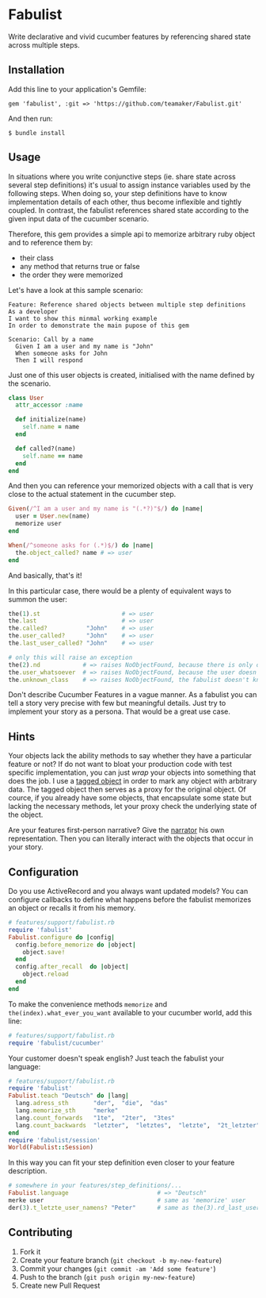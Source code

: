 # Fabulist

Write declarative and vivid cucumber features by referencing shared state across multiple steps.

## Installation

Add this line to your application's Gemfile:

    gem 'fabulist', :git => 'https://github.com/teamaker/Fabulist.git'

And then run:

    $ bundle install

## Usage
In situations where you write conjunctive steps (ie. share state across several step definitions) it's usual to assign instance variables used by the following steps. When doing so, your step definitions have to know implementation details of each other, thus become inflexible and tightly coupled. In contrast, the fabulist references shared state according to the given input data of the cucumber scenario.

Therefore, this gem provides a simple api to memorize arbitrary ruby object and to reference them by:

* their class
* any method that returns true or false
* the order they were memorized

Let's have a look at this sample scenario:

```cucumber
Feature: Reference shared objects between multiple step definitions
As a developer
I want to show this minmal working example
In order to demonstrate the main pupose of this gem

Scenario: Call by a name
  Given I am a user and my name is "John"
  When someone asks for John
  Then I will respond
```
Just one of this user objects is created, initialised with the name defined by the scenario.

```ruby
class User
  attr_accessor :name

  def initialize(name)
    self.name = name
  end

  def called?(name)
    self.name == name
  end
end

```
And then you can reference your memorized objects with a call that is very close to the actual statement in the cucumber step.

```ruby
Given(/^I am a user and my name is "(.*?)"$/) do |name|
  user = User.new(name)
  memorize user
end

When(/^someone asks for (.*)$/) do |name|
  the.object_called? name # => user
end
```

And basically, that's it!

In this particular case, there would be a plenty of equivalent ways to summon the user:

```ruby
the(1).st                       # => user
the.last                        # => user
the.called?           "John"    # => user
the.user_called?      "John"    # => user
the.last_user_called? "John"    # => user

# only this will raise an exception
the(2).nd            # => raises NoObjectFound, because there is only one object in the memory
the.user_whatsoever  # => raises NoObjectFound, because the user doesn't respond to 'whatsoever'
the.unknown_class    # => raises NoObjectFound, the fabulist doesn't know the class 'unknown_class' so he believes 'unknown_class' to be a method name
```

Don't describe Cucumber Features in a vague manner. As a fabulist you can tell a story very precise with few but meaningful details. Just try to implement your story as a persona. That would be a great use case.

## Hints

Your objects lack the ability methods to say whether they have a particular feature or not? If do not want to bloat your production code with test specific implementation, you can just *wrap* your objects into something that does the job. I use a [tagged object](https://github.com/teamaker/Fabulist/blob/master/features/support/tagged_object.rb) in order to mark any object with arbitrary data. The tagged object then serves as a proxy for the original object.
Of cource, if you already have some objects, that encapsulate some state but lacking the necessary methods, let your proxy check the underlying state of the object.

Are your features first-person narrative? Give the [narrator](https://github.com/teamaker/Fabulist/blob/master/features/support/narrator.rb) his own representation. Then you can literally interact with the objects that occur in your story.

## Configuration
Do you use ActiveRecord and you always want updated models?
You can configure callbacks to define what happens before the fabulist memorizes an object or recalls it from his memory.

```ruby
# features/support/fabulist.rb
require 'fabulist'
Fabulist.configure do |config|
  config.before_memorize do |object|
    object.save!
  end
  config.after_recall  do |object|
    object.reload
  end
end

```
To make the convenience methods ```memorize``` and ```the(index).what_ever_you_want``` available to your cucumber world, add this line:
```ruby
# features/support/fabulist.rb
require 'fabulist/cucumber'
```

Your customer doesn't speak english?
Just teach the fabulist your language:

```ruby
# features/support/fabulist.rb
require 'fabulist'
Fabulist.teach "Deutsch" do |lang|
  lang.adress_sth       "der",  "die",  "das"
  lang.memorize_sth     "merke"
  lang.count_forwards   "1te",  "2ter",  "3tes"
  lang.count_backwards  "letzter",  "letztes",  "letzte",  "2t_letzter",  "3t_letztes",  "4t_letzte"
end
require 'fabulist/session'
World(Fabulist::Session)
```
In this way you can fit your step definition even closer to your feature description.

```ruby
# somewhere in your features/step_definitions/...
Fabulist.language                         # => "Deutsch"
merke user                                # same as 'memorize' user
der(3).t_letzte_user_namens? "Peter"      # same as the(3).rd_last_user_namens
```

## Contributing

1. Fork it
2. Create your feature branch (`git checkout -b my-new-feature`)
3. Commit your changes (`git commit -am 'Add some feature'`)
4. Push to the branch (`git push origin my-new-feature`)
5. Create new Pull Request

